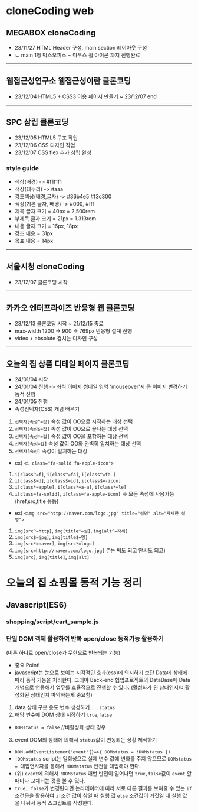 # cloneCoding web
## MEGABOX cloneCoding
* 23/11/27 HTML Header 구성, main section 레이아웃 구성
* ㄴ main 1행 박스오피스 ~ 마우스 휠 아이콘 까지 진행완료
----
## 웹접근성연구소 웹접근성이란 클론코딩
* 23/12/04 HTML5 + CSS3 이용 페이지 만들기 ~ 23/12/07 end
----
## SPC 삼립 클론코딩
* 23/12/05 HTML5 구조 작업
* 23/12/06 CSS 디자인 작업
* 23/12/07 CSS flex 추가 삼립 완성
### style guide
* 색상(배경) -> #f1f1f1
* 색상(테두리) -> #aaa
* 강조색상(배경,글자) -> #36b4e5 #f3c300
* 색상(기본 글자, 배경) -> #000, #fff
* 제목 글자 크기 = 40px = 2.500rem
* 부제목 글자 크기 = 21px = 1.313rem
* 내용 글자 크기 = 16px, 18px
* 강조 내용 = 31px
* 목표 내용 = 14px
----
## 서울시청 cloneCoding
* 23/12/07 클론코딩 시작
----
## 카카오 엔터프라이즈 반응형 웹 클론코딩
* 23/12/13 클론코딩 시작 ~ 21/12/15 종료
* max-width 1200 -> 900 -> 769px 반응형 설계 진행
* video + absolute 겹치는 디자인 구성
----
## 오늘의 집 상품 디테일 페이지 클론코딩
* 24/01/04 시작
* 24/01/04 진행 -> 좌칙 이미지 썸네일 영역 'mouseover'시 큰 이미지 변경하기 동적 진행
* 24/01/05 진행
* 속성선택자(CSS) 개념 배우기
1. `선택자[속성^=값]` 속성 값이 OO으로 시작하는 대상 선택
2. `선택자[속성$=값]` 속성 값이 OO으로 끝나는 대상 선택
3. `선택자[속성*=값]` 속성 값이 OO을 포함하는 대상 선택
4. `선택자[속성=값]` 속성 값이 OO와 완벽히 일치하는 대상 선택
5. `선택자[속성]` 속성이 일치하는 대상
* ex) `<i class="fa-solid fa-apple-icon">`
1. `i[class^=f]`, `i[class^=fa]`, `i[class^=fa-]`
2. `i[class$=d]`, `i[class$=id]`, `i[class$=-icon]`
3. `i[class*=apple]`, `i[class*=a-a]`, `i[class*=le]`
4. `i[class=fa-solid]`, `i[class=fa-apple-icon]` -> 모든 속성에 사용가능(href,src,title 등등)
* ex) `<img src="http://naver.com/logo.jpg" title="설명" alt="자세한 설명">`
1. `img[src^=http]`, `img[title^=설]`, `img[alt^=자세]`
2. `img[src$=jpg]`, `img[title$=명]`
3. `img[src*=naver]`, `img[src*=logo]`
4. `img[src=http://naver.com/logo.jpg]` ("는 써도 되고 안써도 되고)
5. `img[src]`, `img[title]`, `img[alt]`
# 오늘의 집 쇼핑몰 동적 기능 정리
## Javascript(ES6)
### shopping/script/cart_sample.js
### 단일 DOM 객체 활용하여 반복 open/close 동적기능 활용하기
(버튼 하나로 open/close가 무한으로 반복되는 기능)
* 중요 Point!
* javascript는 눈으로 보이는 시각적인 효과(css)에 의지하기 보단 Data에 상태에 따라 동적 기능을 처리한다. 그래야 Back-end 협업프로젝트의 DataBase에 Data개념으로 연동해서 업무를 효율적으로 진행할 수 있다. (활성화가 된 상태인지/비활성화된 상태인지 파악하는게 중요함)
1. data 상태 구분 용도 변수 생성하기 `...status`
2. 해당 변수에 DOM 상태 저장하기 `true`,`false`
* `DOMstatus = false` //비활성화 상태 경우
3. event DOM의 상태에 의해서 `status`값이 변동되는 상황 제작하기
* `DOM.addEventListener('event'{}=>{ DOMstatus = !DOMstatus })`
* `!DOMstatus` script는 일회성으로 실제 변수 값에 변화를 주지 않으므로 `DOMstatus = `대입연사자를 통해서 `!DOMstatus` 반전을 대입해야 한다.
* (위) `event`에 의해서 `!DOMstatus` 매번 반전이 일어나면 `true,false`값이 `event` 할때마다 교체되는 것을 볼 수 있다.
* `true, false`가 변경된다면 논리데이터에 따라 서로 다른 결과를 보여줄 수 있는 `if`조건문을 활용하여 `if`조건 값이 참일 때 실행 값 `else` 조건값이 거짓일 때 실행 값을 나눠서 동적 스크립트를 작성한다.